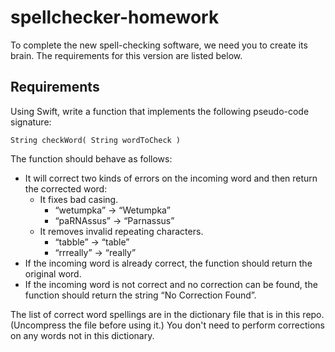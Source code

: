 # spellchecker-homework

To complete the new spell-checking software, we need you to create its brain. The requirements for this version are listed below.

## Requirements
Using Swift, write a function that implements the following pseudo-code signature:

<pre><code>String checkWord( String wordToCheck )</code></pre>

The function should behave as follows:

- It will correct two kinds of errors on the incoming word and then return the corrected word:
  - It fixes bad casing.
    - “wetumpka” → “Wetumpka”
    - “paRNAssus” → “Parnassus”
  - It removes invalid repeating characters.
    - “tabble” → “table”
    - “rrreally” → “really”
- If the incoming word is already correct, the function should return the original word.
- If the incoming word is not correct and no correction can be found, the function should return the string “No Correction Found”.

The list of correct word spellings are in the dictionary file that is in this repo. (Uncompress the file before using it.) You don't need to perform corrections on any words not in this dictionary.
